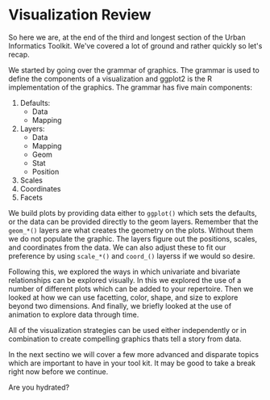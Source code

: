 # Visualization Review

So here we are, at the end of the third and longest section of the Urban Informatics Toolkit. We've covered a lot of ground and rather quickly so let's recap. 

We started by going over the grammar of graphics. The grammar is used to define the components of a visualization and ggplot2 is the R implementation of the graphics. The grammar has five main components:


1. Defaults:
    - Data
    - Mapping
2. Layers:
    - Data
    - Mapping
    - Geom
    - Stat
    - Position 
3. Scales
4. Coordinates
5. Facets

We build plots by providing data either to `ggplot()` which sets the defaults, or the data can be provided directly to the geom layers. Remember that the `geom_*()` layers are what creates the geometry on the plots. Without them we do not populate the graphic. The layers figure out the positions, scales, and coordinates from the data. We can also adjust these to fit our preference by using `scale_*()` and `coord_()` layerss if we would so desire. 

Following this, we explored the ways in which univariate and bivariate relationships can be explored visually. In this we explored the use of a number of different plots which can be added to your repertoire. Then we looked at how we can use facetting, color, shape, and size to explore beyond two dimensions. And finally, we briefly looked at the use of animation to explore data through time. 

All of the visualization strategies can be used either independently or in combination to create compelling graphics thats tell a story from data.

In the next sectino we will cover a few more advanced and disparate topics which are important to have in your tool kit. It may be good to take a break right now before we continue. 

Are you hydrated?
